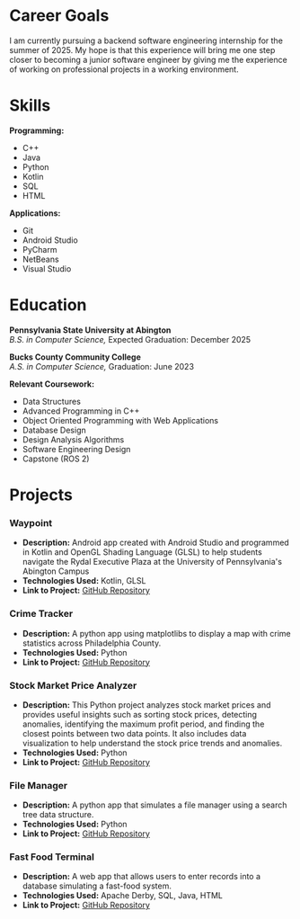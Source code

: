 # Career Goals

I am currently pursuing a backend software engineering internship for the summer of 2025. My hope is that this experience will bring me one step closer to becoming a junior software engineer by giving me the experience of working on professional projects in a working environment.

# Skills

**Programming:**
- C++
- Java
- Python
- Kotlin
- SQL
- HTML

**Applications:**
- Git
- Android Studio
- PyCharm
- NetBeans
- Visual Studio

# Education

**Pennsylvania State University at Abington**  
*B.S. in Computer Science,* Expected Graduation: December 2025

**Bucks County Community College**  
*A.S. in Computer Science,* Graduation: June 2023

**Relevant Coursework:**  
- Data Structures
- Advanced Programming in C++
- Object Oriented Programming with Web Applications
- Database Design
- Design Analysis Algorithms
- Software Engineering Design
- Capstone (ROS 2)

# Projects

### Waypoint
- **Description:** Android app created with Android Studio and programmed in Kotlin and OpenGL Shading Language (GLSL) to help students navigate the Rydal Executive Plaza at the University of Pennsylvania's Abington Campus
- **Technologies Used:** Kotlin, GLSL
- **Link to Project:** [GitHub Repository](https://github.com/jajkor/Waypoint)

### Crime Tracker
- **Description:** A python app using matplotlibs to display a map with crime statistics across Philadelphia County.
- **Technologies Used:** Python
- **Link to Project:** [GitHub Repository](https://github.com/thomasmclinden/CrimeTracker)

### Stock Market Price Analyzer
- **Description:** This Python project analyzes stock market prices and provides useful insights such as sorting stock prices, detecting anomalies, identifying the maximum profit period, and finding the closest points between two data points. It also includes data visualization to help understand the stock price trends and anomalies.
- **Technologies Used:** Python
- **Link to Project:** [GitHub Repository](https://github.com/thomasmclinden/Stock-Market-Price-Analyzer)

### File Manager
- **Description:** A python app that simulates a file manager using a search tree data structure.
- **Technologies Used:** Python
- **Link to Project:** [GitHub Repository](https://github.com/thomasmclinden/Python-File-Manager)

### Fast Food Terminal
- **Description:** A web app that allows users to enter records into a database simulating a fast-food system.
- **Technologies Used:** Apache Derby, SQL, Java, HTML
- **Link to Project:** [GitHub Repository](https://github.com/thomasmclinden/Fast-Food-Terminal)
